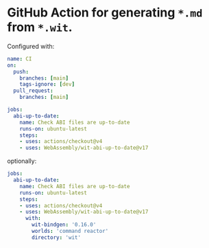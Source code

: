 # GitHub Action for generating `*.md` from `*.wit`.

Configured with:

```yml
name: CI
on:
  push:
    branches: [main]
    tags-ignore: [dev]
  pull_request:
    branches: [main]

jobs:
  abi-up-to-date:
    name: Check ABI files are up-to-date
    runs-on: ubuntu-latest
    steps:
    - uses: actions/checkout@v4
    - uses: WebAssembly/wit-abi-up-to-date@v17
```

optionally:

```yml
jobs:
  abi-up-to-date:
    name: Check ABI files are up-to-date
    runs-on: ubuntu-latest
    steps:
    - uses: actions/checkout@v4
    - uses: WebAssembly/wit-abi-up-to-date@v17
      with:
        wit-bindgen: '0.16.0'
        worlds: 'command reactor'
        directory: 'wit'
```
